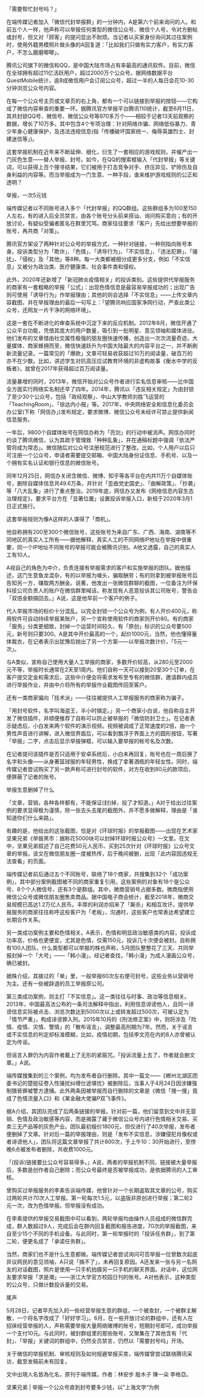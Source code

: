 「需要帮忙封号吗？」

在端传媒记者加入「微信代封举报群」的一分钟内，A是第六个前来询问的人。和前五个人一样，他声称可以举报任何类型的微信公众号、微信个人号，令对方删帖或封号，但又对「顾客」的提问显出不耐烦。当记者以买家身份询问其过往案例时，使用外籍男模照片做头像的A回复道：「比如我们只做有实力客户，有实力客户，不怎么磨磨唧唧」。

腾讯公司旗下的微信和QQ，是中国大陆市场占有率最高的通讯软件。目前，微信在全球拥有超过11亿活跃用户，超过2000万个公众号。据网络数据平台QuestMobile统计，逾8成微信用户会订阅公众号，超过一半的人每日会花10-30分钟浏览公众号内容。

在每一个公众号主页或文章页的右上角，都有一个可以链接到举报的按钮——它构成了微信内容审查的重要一环。据腾讯官方举报平台腾讯110统计，截至6月11日，其共封锁QQ号、微信号、微信公众号等970多万个——相较于记者13天前观察的数据，增长了10万多。其中包含4个专项治理：针对网络诈骗、网络低俗暴力、青少年身心健康保护，及违法违规信息(指「传播破坏国家统一、侮辱英雄烈士、封建迷信等」)。

这套举报机制在近年来不断延伸、细化，衍生了一套相应的游戏规则，并催产出一门灰色生意——替人举报、封号。如今，在QQ的搜索框输入「代封举报」等关键词，可以获得上百个搜寻结果，它们被用于打击竞争对手、挤压异见、铲除伤及自身利益的内容等。而当举报成为一门生意、一种手段，谁来维护游戏规则的公正和透明？

举报，一次5元钱

端传媒记者以不同账号进入多个「代封举报」的QQ群组。这些群组多为100至150人左右，有的进入后全员禁言，由各个账号分头前来搭讪、询问购买意向；有的开放讨论，有疑似受骗者匿名在群里咒骂。商家往往要求「客户」先给出想要举报的账号，再共商「对策」。

腾讯官方架设了两种针对公众号的举报方式，一种针对链接，一种则指向账号本身。投诉类型分为「欺诈」、「色情」、「诱导行为」、「不实信息」、「违法犯罪」、「骚扰」、「侵权」及「其他」等8种。每一大类都被细分成更多分支，例如「不实信息」又被分为政治类、医疗健康类、社会事件类和侵权。

此外，2020年还新增了「新冠肺炎疫情相关」的投诉类别。这些提供代举报服务的商家有一套粗略的举报「公式」：出现色情信息是最容易举报成功的；出现广告则可使用「诱导行为」作举报理由；其他的则会选择「不实信息」——上传文章内容截图，并在举报理由的最后一句写上：「望腾讯响应国家净网行动，严查此类公众号，还网友一片干净的网络环境」。

这是一套在不断进化的审查系统中沉淀下来的反应机制。2012年8月，微信开通了公众平台功能，凭借其庞大的用户数量，吸引到一批明星、意见领袖和媒体进驻。他们发布的文章借由社交属性极强的朋友圈快速传播，创造出一次次流量奇迹。大量媒体、商家蜂拥而至，微信快速跃升为中国大陆最大的内容平台之一，并不断刷新流量记录。一篇常见的「爆款」文章可轻易收获超过10万的阅读量，破百万的亦不在少数。比如，讲述学生对抗高压应试教育环境的非虚构故事《衡水中学的反叛者》，就曾在2017年获得超过百万阅读量。

流量暴增的同时，2013年，微信开始对公众号作者进行实名信息审核——比中国全方面实行网络实名制还早了四年。2014年，腾讯以「违反相关规定」为由封锁了至少30个公众号，包括「政经观察」、中山大学教师刘胜飞运营的「TeachingRoom」、「徐达内小报」等。2017年，中央网络安全和信息化委员会办公室(下称「网信办」)发布规定，要求微博、微信公众号未经许可禁止提供新闻信息服务。

一年后，9800个自媒体账号在网信办称为「亮剑」的行动中被消声。网信办同时约谈了腾讯微信，认为其疏于管理致「种种乱象」，并在通稿标题中强调「依法严管将成为常态」。微信随后对公众号注册规范进行了整改。比如，个人用户以后只可注册一个公众号，申请者需要提交邮箱、中国大陆身份证信息、手机号、以及一个拥有实名认证和银行信息的微信账号。

同年12月25日，网信办关闭含微信、微博、知乎等各平台在内共11万个自媒体账号，删除自媒体信息共49.6万条，并针对「歪曲党史国史」、「曲解政策」、「抄袭」等「八大乱象」进行了重点整治。2019年底，网信办又发布《网络信息内容生态治理规定》，要求平台方在「显著位置」设置投诉举报入口，新规于2020年3月1日正式施行。

这套举报规则为像A这样的人谋得了「商机」。

他自称拥有200至300个微信账号，这些账号为来自广东、广西、海南、湖南等不同地区的真实人工所有——据他解释，真实人工的不同网络IP地址在举报中很重要，同一个IP地址不同账号的举报可能会被腾讯识别。A他又透露，自己的真实人工有10人。

A视自己的角色为中介，负责连接有举报需求的客户和实施举报的团队。据他描述，这门生意鱼龙混杂，有的以举报为噱头，骗取酬劳；有的则拿到被举报账号后告知另一方，赚取两方酬金。说著，他发出一张微信群聊的截图，一位备注为环保科技公司负责人的账户在微信群里喊话，称发现有人恶意投诉其公司账号，警告会「双倍金额搞回去。」A说，这是他早前一个客户的例子。

代人举报市场的标价十分混乱。以完全封锁一个公众号为例，有人开价400元，称用软件可自动持续举报某账户，另一个宣称使用软件的商家则开价80。有的商家「服务」分类更细致，封掉一个运营时间较久、有「原创」标识的公众号要500元，新号则只要300。A是其中开价最高的一个，起价1000元，当然，他也懂得量体裁衣，在记者表示出犹豫后抛出了另一个方案——以举报次数计价，「5元一次」。

与A类似，宣称自己使用大量人工举报的商家，多数开价较高，从280元至2000元不等，举报时长通常在2天至1周内。他们自称一天可以接到20至30个订单，在客户提交定金和需求后，这些中介便会将需求发布至专有的微信群，邀请群内成员进行举报作业，并由中介将所有的举报作业截图传回至客户。

还有一类商家偏向「技术派」——往往被提供人工举报服务的商家称为骗子。

「用封号软件，名字叫海盗王，半小时搞定。」另一个商家小白说，他自称自主开发了微信插件，并顺便推荐了自称可以防止被举报的「微信防封卫士」。在记者表示疑虑后，小白发来两个软件的演示视频。视频被调成了正常速度的2倍，由一个男性声音进行讲解，进入微信界面后，可以看到飘浮于界面上方的圆形按钮，写著「举报」二字，点击后显示举报弹框，可以输入要举报的帐号名及次数。

在记者提问该插件是否只适用于安卓系统后，小白未再回复，账号也在一周后换了名字和头像——从身著篮球服的年轻男性，换成了拿著酒瓶的年轻女性。同时，端传媒记者尝试购买了另一款声称可进行封号的软件，对方在收到80元的款项后，便屏蔽了记者的账号。

举报生意删掉了什么

「文章，营销，各种各样都有，不能保证(封)掉，投了才知道。」A对于给出过往案例的要求显得极为谨慎，除一张去头去尾的截图外，并不愿多做解释，理由是「谁知道你们什么来路」。

有趣的是，他给出的这张截图，恰是对《环球时报》的举报截图——出现在艺术家坚果兄弟《举报黑市：据称花5000块可以封掉环球时报公众号》一文里。在文中，坚果兄弟叙述了自己花费50元人民币、买到25次针对《环球时报》公众号文章的举报。该文在微信朋友圈一度被热传，后于晚间被删，出现「此内容因违规无法查看」的页面。

端传媒记者前后通过五个不同账号，联络了18个商家，共搜集到32个「成功案例」，其中部分案例截图被不同的商家重复引用。这些案例的对象有18个是公众号、8个个人微信号，还有3个是群组。其中，微商营销号占据多数。微商指使用微信公众号或微信朋友圈售卖商品。据中国电子商会统计，截至2018年，微商交易规模已高达1.2万亿人民币。丰厚的利润亦招来了「厮杀」和相互攻讦。提供举报服务的商家往往称呼这些客户为「老板」，沟通时，这些客户也常表达希望建立长期合作关系。

另一类成功案例主要和色情相关。A表示，色情和明显政治敏感类的内容，投诉成功率高，价格也更便宜，尤其是色情，仅需150元，投诉几十次便会被封。自称拥有100人团队、什么类型都可以举报的株也声称，5月团队整整花了三天、共同举报封掉一个「大号」——「韩小漫」。经记者查找，「韩小漫」为成人漫画公众号，确已被封。

据株介绍，其接过的「单」里，一般举报60次左右便可封号，这些业务以营销号为主。还有一些被辞退的员工举报原公司。

第三类成功案例，则主打「不实信息」。这一类往往与时事、政治等信息相关。2013年，中国最高法公布的一条司法解释中指出，利用信息诽谤他人，且同一诽谤信息实际被点击、浏览次数达到5000次以上或转发超过500次，可被认定为「情节严重」，构成诽谤罪入刑。2015年10月的《刑法修正案》中，则将涉及「险情、疫情、灾情、警情」的「散布谣言」，调整最高刑期为7年。然而，关于谣言或不实信息的判定却标准模糊，比如，疫情初期，包括李文亮在内的8人亦曾被认定为传谣。

但谣言入罪仍为内容作者戴上了无形的紧箍咒。「投诉流量上去了，作者就会删文章。」A说。

端传媒搜集到的三个案例，均为发布者自行删除。其中一篇文——《郴州北湖区团委书记的楚挺征卷入性骚扰纠缠仕途堪忧》被删除后，当事人于4月24日因涉嫌强制猥亵罪被警方逮捕。此外两条因被举报而自行删除的文章是《微信「搜一搜」竟成了色情流量入口》和《某金融大佬骗P双飞事件》。

据A介绍，其团队完成了后两条链接的举报。针对前一篇，他们留意到文中并无营销、色情及政治敏感等内容，而是揭露了藏于微信公众号内进行色情相关交易、买卖三无产品等的灰色产业。团队最初报价1800元，但仅进行了40次举报，发布者便删掉了文章。针对后一篇的举报理由，则是「发布不实信息，涉嫌侵犯肖像权或者诽谤他人」，团队将这篇文章举报了共计800次，于上午10：30开始进行，至傍晚6点被发布者删除，共收费1000元。

「(投诉)链接要比公众号容易得多。」A说，两者的举报机制不同，链接被大量举报后，多数是创作者自己删除；而公众号最终是否被举报成功，是依据腾讯的人工审核。

曾购买过举报服务的李素告诉端传媒，他曾针对一个长期盗取其文章的公号，购买过两轮共计70次人工举报。第一轮每次1.5元，以盗版非原创进行举报；第二轮2元一次，改为色情举报。但举报没有成功。

在李素提供的举报交易截图中可以看到，两轮举报均由操作人员组成的微信群完成，群人数超过9人，完成后会在群内回复截图和报告进度，70次的举报截图，来自至少15个不同的手机设备。与此同时，第一轮举报时的「投诉任务群」，到了第二轮，便更名成了「承诺任务群」。

当然，商家们也不是什么生意都做。端传媒记者尝试询问可否举报一位曾数次起底异议网民的意见领袖，A只说「搞不了」，未再回复原因。A还发来一张与另一名网友的对话截图，照片是使用一只手机拍摄另一只手机的聊天界面。对话中，这位网友要求举报「求是潮」——浙江大学官方校园日刊的账号。A对他表示，这种类型的公众号，只做计数投诉量的交易。

尾声

5月28日，记者早先加入的一些经营举报生意的群组，一个被查封，一个被群主解散，一个将名字改成了「好好学习」。6月，在一些开放讨论的群组中，还有人在招徕经营举报的人，声称需要举报大量网络赌博的账号，短期封号即可，成功举报一个支付10元。与此同时，被封群组里的那些账号，又聚集在了其他含有「代封」、「举报」关键词的群组中，仍然全员禁言，仍然以「需要封号吗」开场。

关于微信的举报机制、审核规则及如何规避举报买卖，端传媒曾尝试联络腾讯采访，截至发稿前未有回复。

文中出現人名皆為化名，原刊于端传媒。作者：林安步 殷木子 陳一朵 李格亞。 

坚果兄弟 |   举报一个公众号直到封号要多少钱，以”上海文学“为例 
